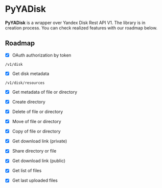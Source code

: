# PyYADisk
**PyYADisk** is a wrapper over Yandex Disk Rest API V1. 
The library is in creation process. You can check realized features with our roadmap below. 

## Roadmap
- [x] OAuth authorization by token

`/v1/disk`
- [x] Get disk metadata

`/v1/disk/resources`
- [x] Get metadata of file or directory
- [x] Create directory
- [x] Delete of file or directory
- [x] Move of file or directory
- [x] Copy of file or directory
- [x] Get download link (private)
- [x] Share directory or file
- [x] Get download link (public)
- [x] Get list of files
- [x] Get last uploaded files

